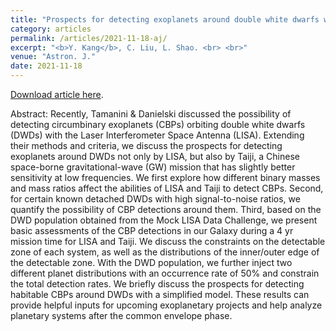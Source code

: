 ```yaml
---
title: "Prospects for detecting exoplanets around double white dwarfs with LISA and Taiji"
category: articles
permalink: /articles/2021-11-18-aj/ 
excerpt: "<b>Y. Kang</b>, C. Liu, L. Shao. <br> <br>"
venue: "Astron. J."
date: 2021-11-18
---
```


<a href="https://iopscience.iop.org/article/10.3847/1538-3881/ac23d8">Download article here</a>.

Abstract: Recently, Tamanini & Danielski discussed the possibility of detecting circumbinary exoplanets (CBPs) orbiting double white dwarfs (DWDs) with the Laser Interferometer Space Antenna (LISA). Extending their methods and criteria, we discuss the prospects for detecting exoplanets around DWDs not only by LISA, but also by Taiji, a Chinese space-borne gravitational-wave (GW) mission that has slightly better sensitivity at low frequencies. We first explore how different binary masses and mass ratios affect the abilities of LISA and Taiji to detect CBPs. Second, for certain known detached DWDs with high signal-to-noise ratios, we quantify the possibility of CBP detections around them. Third, based on the DWD population obtained from the Mock LISA Data Challenge, we present basic assessments of the CBP detections in our Galaxy during a 4 yr mission time for LISA and Taiji. We discuss the constraints on the detectable zone of each system, as well as the distributions of the inner/outer edge of the detectable zone. With the DWD population, we further inject two different planet distributions with an occurrence rate of 50% and constrain the total detection rates. We briefly discuss the prospects for detecting habitable CBPs around DWDs with a simplified model. These results can provide helpful inputs for upcoming exoplanetary projects and help analyze planetary systems after the common envelope phase.
